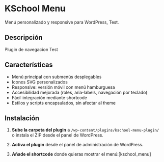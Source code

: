 
# KSchool Menu

Menú personalizado y responsive para WordPress, Test.

## Descripción

Plugin de navegacion Test

## Características

- Menú principal con submenús desplegables
- Iconos SVG personalizados
- Responsive: versión móvil con menú hamburguesa
- Accesibilidad mejorada (roles, aria-labels, navegación por teclado)
- Fácil integración mediante shortcode
- Estilos y scripts encapsulados, sin afectar al theme

## Instalación

1. **Sube la carpeta del plugin** a `/wp-content/plugins/kschool-menu-plugin/`  
   o instala el ZIP desde el panel de WordPress.
2. **Activa el plugin** desde el panel de administración de WordPress.

3. **Añade el shortcode** donde quieras mostrar el menú:[kschool_menu]

